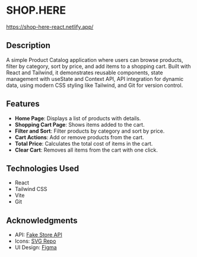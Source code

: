 # SHOP.HERE

https://shop-here-react.netlify.app/

## Description
A simple Product Catalog application where users can browse products, filter by category, sort by price, and add items to a shopping cart. Built with React and Tailwind, it demonstrates reusable components, state management with useState and Context API, API integration for dynamic data, using modern CSS styling like Tailwind, and Git for version control.

## Features
- **Home Page**: Displays a list of products with details.
- **Shopping Cart Page**: Shows items added to the cart.
- **Filter and Sort**: Filter products by category and sort by price.
- **Cart Actions**: Add or remove products from the cart.
- **Total Price**: Calculates the total cost of items in the cart.
- **Clear Cart**: Removes all items from the cart with one click.

## Technologies Used

- React
- Tailwind CSS
- Vite
- Git

## Acknowledgments

- API: [Fake Store API](https://fakestoreapi.com/)
- Icons: [SVG Repo](https://www.svgrepo.com/)
- UI Design: [Figma](https://www.figma.com/design/1CFHjZONtNb6b95SROim8y/E-commerce-Website-Template-(Freebie)-(Community)?node-id=0-1&node-type=canvas&t=qJsEnuOp62Ku6elD-0)
